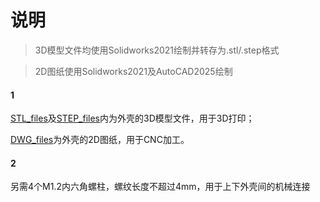# 说明

> 3D模型文件均使用Solidworks2021绘制并转存为.stl/.step格式

> 2D图纸使用Solidworks2021及AutoCAD2025绘制

#### 1 

[STL_files](STL_files)及[STEP_files](STEP_files)内为外壳的3D模型文件，用于3D打印；

[DWG_files](DWG_files)为外壳的2D图纸，用于CNC加工。

#### 2

另需4个M1.2内六角螺柱，螺纹长度不超过4mm，用于上下外壳间的机械连接
